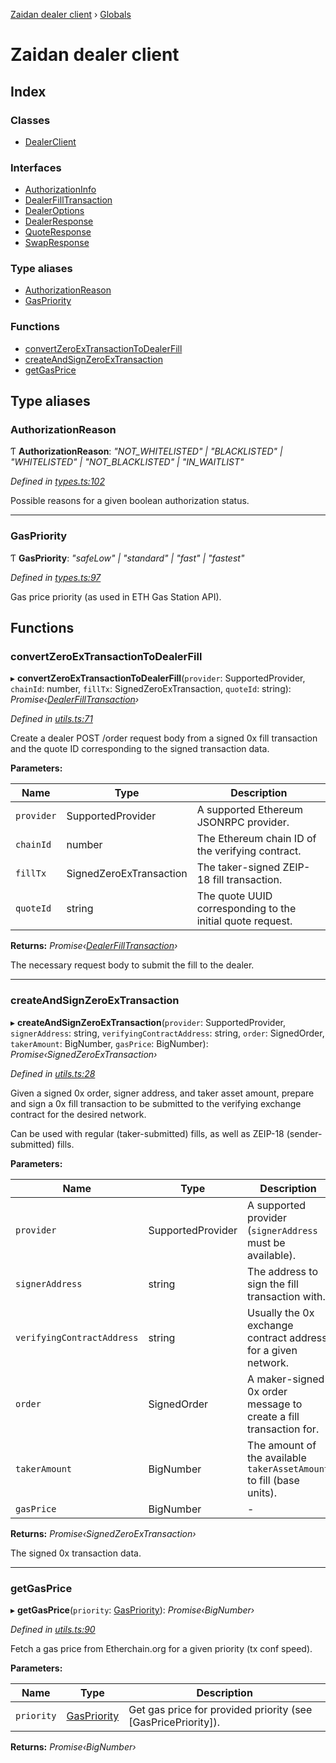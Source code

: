 [Zaidan dealer client](README.md) › [Globals](globals.md)

# Zaidan dealer client

## Index

### Classes

* [DealerClient](classes/dealerclient.md)

### Interfaces

* [AuthorizationInfo](interfaces/authorizationinfo.md)
* [DealerFillTransaction](interfaces/dealerfilltransaction.md)
* [DealerOptions](interfaces/dealeroptions.md)
* [DealerResponse](interfaces/dealerresponse.md)
* [QuoteResponse](interfaces/quoteresponse.md)
* [SwapResponse](interfaces/swapresponse.md)

### Type aliases

* [AuthorizationReason](globals.md#authorizationreason)
* [GasPriority](globals.md#gaspriority)

### Functions

* [convertZeroExTransactionToDealerFill](globals.md#convertzeroextransactiontodealerfill)
* [createAndSignZeroExTransaction](globals.md#createandsignzeroextransaction)
* [getGasPrice](globals.md#getgasprice)

## Type aliases

###  AuthorizationReason

Ƭ **AuthorizationReason**: *"NOT_WHITELISTED" | "BLACKLISTED" | "WHITELISTED" | "NOT_BLACKLISTED" | "IN_WAITLIST"*

*Defined in [types.ts:102](https://github.com/ParadigmFoundation/zaidan-dealer-client/blob/8857c4e/src/types.ts#L102)*

Possible reasons for a given boolean authorization status.

___

###  GasPriority

Ƭ **GasPriority**: *"safeLow" | "standard" | "fast" | "fastest"*

*Defined in [types.ts:97](https://github.com/ParadigmFoundation/zaidan-dealer-client/blob/8857c4e/src/types.ts#L97)*

Gas price priority (as used in ETH Gas Station API).

## Functions

###  convertZeroExTransactionToDealerFill

▸ **convertZeroExTransactionToDealerFill**(`provider`: SupportedProvider, `chainId`: number, `fillTx`: SignedZeroExTransaction, `quoteId`: string): *Promise‹[DealerFillTransaction](interfaces/dealerfilltransaction.md)›*

*Defined in [utils.ts:71](https://github.com/ParadigmFoundation/zaidan-dealer-client/blob/8857c4e/src/utils.ts#L71)*

Create a dealer POST /order request body from a signed 0x fill transaction and
the quote ID corresponding to the signed transaction data.

**Parameters:**

Name | Type | Description |
------ | ------ | ------ |
`provider` | SupportedProvider | A supported Ethereum JSONRPC provider. |
`chainId` | number | The Ethereum chain ID of the verifying contract. |
`fillTx` | SignedZeroExTransaction | The taker-signed ZEIP-18 fill transaction. |
`quoteId` | string | The quote UUID corresponding to the initial quote request. |

**Returns:** *Promise‹[DealerFillTransaction](interfaces/dealerfilltransaction.md)›*

The necessary request body to submit the fill to the dealer.

___

###  createAndSignZeroExTransaction

▸ **createAndSignZeroExTransaction**(`provider`: SupportedProvider, `signerAddress`: string, `verifyingContractAddress`: string, `order`: SignedOrder, `takerAmount`: BigNumber, `gasPrice`: BigNumber): *Promise‹SignedZeroExTransaction›*

*Defined in [utils.ts:28](https://github.com/ParadigmFoundation/zaidan-dealer-client/blob/8857c4e/src/utils.ts#L28)*

Given a signed 0x order, signer address, and taker asset amount, prepare and
sign a 0x fill transaction to be submitted to the verifying exchange contract
for the desired network.

Can be used with regular (taker-submitted) fills, as well as ZEIP-18 (sender-
submitted) fills.

**Parameters:**

Name | Type | Description |
------ | ------ | ------ |
`provider` | SupportedProvider | A supported provider (`signerAddress` must be available). |
`signerAddress` | string | The address to sign the fill transaction with. |
`verifyingContractAddress` | string | Usually the 0x exchange contract address for a given network. |
`order` | SignedOrder | A maker-signed 0x order message to create a fill transaction for. |
`takerAmount` | BigNumber | The amount of the available `takerAssetAmount` to fill (base units). |
`gasPrice` | BigNumber | - |

**Returns:** *Promise‹SignedZeroExTransaction›*

The signed 0x transaction data.

___

###  getGasPrice

▸ **getGasPrice**(`priority`: [GasPriority](globals.md#gaspriority)): *Promise‹BigNumber›*

*Defined in [utils.ts:90](https://github.com/ParadigmFoundation/zaidan-dealer-client/blob/8857c4e/src/utils.ts#L90)*

Fetch a gas price from Etherchain.org for a given priority (tx conf speed).

**Parameters:**

Name | Type | Description |
------ | ------ | ------ |
`priority` | [GasPriority](globals.md#gaspriority) | Get gas price for provided priority (see [GasPricePriority]).  |

**Returns:** *Promise‹BigNumber›*

